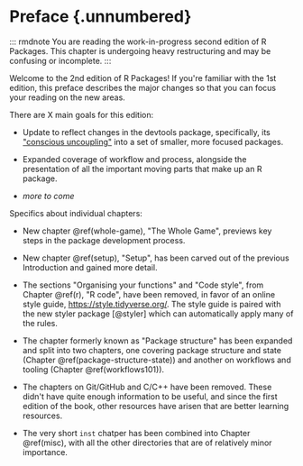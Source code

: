 # Preface {.unnumbered}

::: rmdnote
You are reading the work-in-progress second edition of R Packages. This chapter is undergoing heavy restructuring and may be confusing or incomplete. 
:::

Welcome to the 2nd edition of R Packages!
If you're familiar with the 1st edition, this preface describes the major changes so that you can focus your reading on the new areas.

There are X main goals for this edition:

-   Update to reflect changes in the devtools package, specifically, its ["conscious uncoupling"](https://www.tidyverse.org/articles/2018/10/devtools-2-0-0/#conscious-uncoupling) into a set of smaller, more focused packages.

-   Expanded coverage of workflow and process, alongside the presentation of all the important moving parts that make up an R package.

-   *more to come*

Specifics about individual chapters:

-   New chapter \@ref(whole-game), "The Whole Game", previews key steps in the package development process.

-   New chapter \@ref(setup), "Setup", has been carved out of the previous Introduction and gained more detail.

-   The sections "Organising your functions" and "Code style", from Chapter \@ref(r), "R code", have been removed, in favor of an online style guide, <https://style.tidyverse.org/>.
    The style guide is paired with the new styler package [@styler] which can automatically apply many of the rules.

-   The chapter formerly known as "Package structure" has been expanded and split into two chapters, one covering package structure and state (Chapter \@ref(package-structure-state)) and another on workflows and tooling (Chapter \@ref(workflows101)).

-   The chapters on Git/GitHub and C/C++ have been removed.
    These didn't have quite enough information to be useful, and since the first edition of the book, other resources have arisen that are better learning resources.

-   The very short `inst` chatper has been combined into Chapter \@ref(misc), with all the other directories that are of relatively minor importance.
